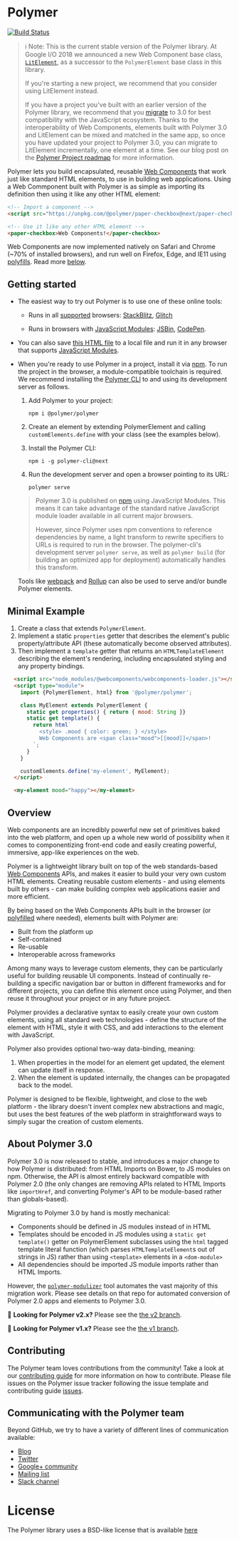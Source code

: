 # Polymer

[![Build Status](https://travis-ci.org/Polymer/polymer.svg?branch=master)](https://travis-ci.org/Polymer/polymer)

> ℹ️ Note: This is the current stable version of the Polymer library.  At Google I/O 2018 we announced a new Web Component base class, [`LitElement`](https://github.com/PolymerLabs/lit-element), as a successor to the `PolymerElement` base class in this library.
>
> If you're starting a new project, we recommend that you consider using LitElement instead.
>
> If you have a project you've built with an earlier version of the Polymer library, we recommend that you [migrate](#about-polymer-30) to 3.0 for best compatibility with the JavaScript ecosystem. Thanks to the interoperability of Web Components, elements built with Polymer 3.0 and LitElement can be mixed and matched in the same app, so once you have updated your project to Polymer 3.0, you can migrate to LitElement incrementally, one element at a time.  See our blog post on the [Polymer Project roadmap](https://www.polymer-project.org/blog/2018-05-02-roadmap-update.html) for more information.

Polymer lets you build encapsulated, reusable [Web Components](https://www.webcomponents.org/introduction) that work just like standard HTML elements, to use in building web applications.  Using a Web Commponent built with Polymer is as simple as importing its definition then using it like any other HTML element:

```html
<!-- Import a component -->
<script src="https://unpkg.com/@polymer/paper-checkbox@next/paper-checkbox.js?module" type="module" ></script>

<!-- Use it like any other HTML element -->
<paper-checkbox>Web Components!</paper-checkbox>
```

Web Components are now implemented natively on Safari and Chrome (~70% of installed browsers), and run well on Firefox, Edge, and IE11 using [polyfills](https://github.com/webcomponents/webcomponentsjs).  Read more [below](#overview).

## Getting started

 * The easiest way to try out Polymer is to use one of these online tools:

    * Runs in all [supported](#supported-browsers) browsers: [StackBlitz](https://stackblitz.com/edit/polymer-element-example?file=index.js), [Glitch](https://glitch.com/edit/#!/polymer-element-example?path=index.html)

    * Runs in browsers with [JavaScript Modules](https://caniuse.com/#search=modules): [JSBin](https://jsbin.com/wuxejiz/edit?html,output),
 [CodePen](https://codepen.io/kevinpschaaf/pen/BxdErp?editors=1000).

 * You can also save [this HTML file](https://gist.githubusercontent.com/kevinpschaaf/8a5acbea7b25d2bb5e82eeea2b105669/raw/c3a86872f07603e2d0ddae736687e52a5c8c499f/index.html) to a local file and run it in any browser that supports [JavaScript Modules]((https://caniuse.com/#search=modules)).

 * When you're ready to use Polymer in a project, install it via [npm](https://www.npmjs.com/). To run the project in the browser,
 a module-compatible toolchain is required. We recommend installing the [Polymer CLI](https://github.com/Polymer/polymer-cli) to and using its development server as follows.

    1. Add Polymer to your project:

        ```npm i @polymer/polymer```

    1. Create an element by extending PolymerElement and calling `customElements.define` with your class (see the examples below).

    1. Install the Polymer CLI:

        ```npm i -g polymer-cli@next```

    1. Run the development server and open a browser pointing to its URL:

        ```polymer serve```

    > Polymer 3.0 is published on [npm](https://www.npmjs.com/package/@polymer/polymer) using JavaScript Modules.
    This means it can take advantage of the standard native JavaScript module loader available in all current major browsers.
    >
    > However, since Polymer uses npm conventions to reference dependencies by name, a light transform to rewrite specifiers to URLs is required to run in the browser. The polymer-cli's development server `polymer serve`, as well as `polymer build` (for building an optimized app for deployment)  automatically handles this transform.

    Tools like [webpack](https://webpack.js.org/) and [Rollup](https://rollupjs.org/) can also be used to serve and/or bundle Polymer elements.


## Minimal Example

  1. Create a class that extends `PolymerElement`.
  1. Implement a static `properties` getter that describes the element's public property/attribute API
  (these automatically become observed attributes).
  1. Then implement a `template` getter that returns an `HTMLTemplateElement` describing the element's rendering, including encapsulated styling and any property bindings.

```html
  <script src="node_modules/@webcomponents/webcomponents-loader.js"></script>
  <script type="module">
    import {PolymerElement, html} from '@polymer/polymer';

    class MyElement extends PolymerElement {
      static get properties() { return { mood: String }}
      static get template() {
        return html`
          <style> .mood { color: green; } </style>
          Web Components are <span class="mood">[[mood]]</span>!
        `;
      }
    }

    customElements.define('my-element', MyElement);
  </script>

  <my-element mood="happy"></my-element>
```

## Overview

Web components are an incredibly powerful new set of primitives baked into the web platform, and open up a whole new world of possibility when it comes to componentizing front-end code and easily creating powerful, immersive, app-like experiences on the web.

Polymer is a lightweight library built on top of the web standards-based [Web Components](http://webcomponents.org/introduction) APIs, and makes it easier to build your very own custom HTML elements. Creating reusable custom elements - and using elements built by others - can make building complex web applications easier and more efficient.

By being based on the Web Components APIs built in the browser (or [polyfilled](https://github.com/webcomponents/webcomponentsjs) where needed), elements built with Polymer are:

* Built from the platform up
* Self-contained
* Re-usable
* Interoperable across frameworks

Among many ways to leverage custom elements, they can be particularly useful for building reusable UI components. Instead of continually re-building a specific navigation bar or button in different frameworks and for different projects, you can define this element once using Polymer, and then reuse it throughout your project or in any future project.

Polymer provides a declarative syntax to easily create your own custom elements, using all standard web technologies - define the structure of the element with HTML, style it with CSS, and add interactions to the element with JavaScript.

Polymer also provides optional two-way data-binding, meaning:

1. When properties in the model for an element get updated, the element can update itself in response.
2. When the element is updated internally, the changes can be propagated back to the model.

Polymer is designed to be flexible, lightweight, and close to the web platform - the library doesn't invent complex new abstractions and magic, but uses the best features of the web platform in straightforward ways to simply sugar the creation of custom elements.

## About Polymer 3.0

Polymer 3.0 is now released to stable, and introduces a major change to how Polymer is distributed: from HTML Imports on Bower, to JS modules on npm.  Otherwise, the API is almost entirely backward compatible with Polymer 2.0 (the only changes are removing APIs related to HTML Imports like `importHref`, and converting Polymer's API to be module-based rather than globals-based).

Migrating to Polymer 3.0 by hand is mostly mechanical:
* Components should be defined in JS modules instead of in HTML
* Templates should be encoded in JS modules using a `static get template()` getter on PolymerElement subclasses using the `html` tagged template literal function (which parses `HTMLTemplateElement`s out of strings in JS) rather than using `<template>` elements in a `<dom-module>`
* All dependencies should be imported JS module imports rather than HTML Imports.

However, the [`polymer-modulizer`](https://github.com/Polymer/polymer-modulizer) tool automates the vast majority of this migration work.  Please see details on that repo for automated conversion of Polymer 2.0 apps and elements to Polymer 3.0.

👀 **Looking for Polymer v2.x?** Please see the [the v2 branch](https://github.com/Polymer/polymer/tree/2.x).

👀 **Looking for Polymer v1.x?** Please see the [the v1 branch](https://github.com/Polymer/polymer/tree/1.x).

## Contributing

The Polymer team loves contributions from the community! Take a look at our [contributing guide](CONTRIBUTING.md) for more information on how to contribute.  Please file issues on the Polymer issue tracker following the issue template and contributing guide [issues](https://github.com/Polymer/polymer/issues/new).

## Communicating with the Polymer team

Beyond GitHub, we try to have a variety of different lines of communication available:

* [Blog](https://blog.polymer-project.org/)
* [Twitter](https://twitter.com/polymer)
* [Google+ community](https://plus.google.com/communities/115626364525706131031)
* [Mailing list](https://groups.google.com/forum/#!forum/polymer-dev)
* [Slack channel](https://bit.ly/polymerslack)

# License

The Polymer library uses a BSD-like license that is available [here](./LICENSE.txt)
